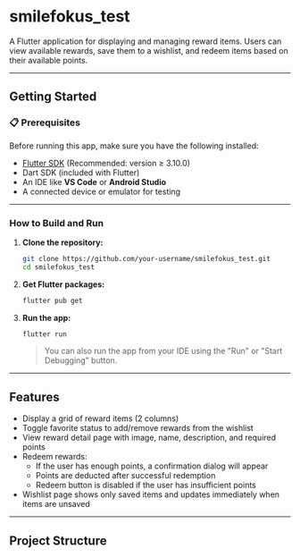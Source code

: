 # smilefokus_test

A Flutter application for displaying and managing reward items. Users can view available rewards, save them to a wishlist, and redeem items based on their available points.

---

## Getting Started

### 📋 Prerequisites

Before running this app, make sure you have the following installed:

- [Flutter SDK](https://docs.flutter.dev/get-started/install) (Recommended: version ≥ 3.10.0)
- Dart SDK (included with Flutter)
- An IDE like **VS Code** or **Android Studio**
- A connected device or emulator for testing

---

### How to Build and Run

1. **Clone the repository:**

   ```bash
   git clone https://github.com/your-username/smilefokus_test.git
   cd smilefokus_test
   ```

2. **Get Flutter packages:**

   ```bash
   flutter pub get
   ```

3. **Run the app:**

   ```bash
   flutter run
   ```

   > You can also run the app from your IDE using the "Run" or "Start Debugging" button.

---

## Features

- Display a grid of reward items (2 columns)
- Toggle favorite status to add/remove rewards from the wishlist
- View reward detail page with image, name, description, and required points
- Redeem rewards:
  - If the user has enough points, a confirmation dialog will appear
  - Points are deducted after successful redemption
  - Redeem button is disabled if the user has insufficient points
- Wishlist page shows only saved items and updates immediately when items are unsaved

---

## Project Structure
